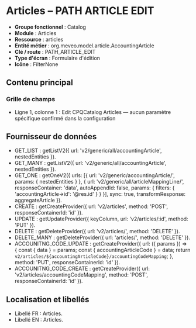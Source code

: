 # Articles – PATH ARTICLE EDIT

- **Groupe fonctionnel** : Catalog
- **Module** : Articles
- **Ressource** : articles
- **Entité métier** : org.meveo.model.article.AccountingArticle
- **Clé / route** : PATH_ARTICLE_EDIT
- **Type d'écran** : Formulaire d'édition
- **Icône** : FilterNone

## Contenu principal
### Grille de champs
- Ligne 1, colonne 1 : Edit CPQCatalog Articles — aucun paramètre spécifique confirmé dans la configuration

## Fournisseur de données
- GET_LIST : getListV2({
  url: 'v2/generic/all/accountingArticle',
  nestedEntities
}).
- GET_MANY : getListV2({
  url: 'v2/generic/all/accountingArticle',
  nestedEntities
}).
- GET_ONE : getOneV2({
  urls: [{
    url: 'v2/generic/accountingArticle/',
    params: {
      nestedEntities
    }
  }, {
    url: 'v2/generic/all/articleMappingLine/',
    responseContainer: 'data',
    autoAppendId: false,
    params: {
      filters: {
        'accountingArticle->id': '@res.id'
      }
    }
  }],
  sync: true,
  transformResponse: aggregateArticle
}).
- CREATE : getCreateProvider({
  url: 'v2/articles',
  method: 'POST',
  responseContainerId: 'id'
}).
- UPDATE : getUpdateProvider({
  keyColumn,
  url: 'v2/articles/:id',
  method: 'PUT'
}).
- DELETE : getDeleteProvider({
  url: 'v2/articles/',
  method: 'DELETE'
}).
- DELETE_MANY : getDeleteProvider({
  url: 'articles/',
  method: 'DELETE'
}).
- ACCOUNITNG_CODE_UPDATE : getCreateProvider({
  url: ({
    params
  }) => {
    const {
      data
    } = params;
    const {
      accountingArticleCode
    } = data;
    return `v2/articles/${accountingArticleCode}/accountingCodeMapping`;
  },
  method: 'PUT',
  responseContainerId: 'id'
}).
- ACCOUNITNG_CODE_CREATE : getCreateProvider({
  url: 'v2/articles/accountingCodeMapping',
  method: 'POST',
  responseContainerId: 'id'
}).

## Localisation et libellés
- Libellé FR : Articles.
- Libellé EN : Articles.